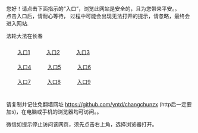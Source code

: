您好！请点击下面指示的“入口”，浏览此网站是安全的，且为您带来平安。。 <br/>
点击入口后，请耐心等待， 过程中可能会出现无法打开的提示，请忽略，最终会进入网站. </br>

法轮大法在长春<br/>
<div style="padding:10px"><a style="margin:20px" target="_blank" href="https://ds0kp42lyzc6e.cloudfront.net/2Qpsp?vwtkrfqg" id="ccLink1" rel="nofollow">入口1</a> <a target="_blank" style="margin:20px" href="https://d40zzc3koej55.cloudfront.net/2Qpsp?xaglxcdk" id="ccLink2" rel="nofollow">入口2</a> <a style="margin:20px" target="_blank" href="https://d1d27c2ihgp0t7.cloudfront.net/2Qpsp?kfbqud" id="ccLink3" rel="nofollow">入口3</a></div>

<div style="padding:10px" ><a style="margin:20px" target="_blank" href="https://ds0kp42lyzc6e.cloudfront.net/2Qpsp?vwtkrfqg" id="ccLink4" rel="nofollow">入口4</a> <a style="margin:20px" href="https://d40zzc3koej55.cloudfront.net/2Qpsp?xaglxcdk" target="_blank" id="ccLink5" rel="nofollow">入口5</a> <a style="margin:20px" href="https://d1d27c2ihgp0t7.cloudfront.net/2Qpsp?kfbqud" target="_blank" id="ccLink6" rel="nofollow">入口6</a></div>

<div style="padding:10px"><a style="margin:20px" target="_blank" href="https://ds0kp42lyzc6e.cloudfront.net/2Qpsp?vwtkrfqg" id="ccLink7" rel="nofollow">入口7</a> <a style="margin:20px" href="https://d40zzc3koej55.cloudfront.net/2Qpsp?xaglxcdk" target="_blank" id="ccLink8" rel="nofollow">入口8</a> <a style="margin:20px" target="_blank" href="https://d1d27c2ihgp0t7.cloudfront.net/2Qpsp?kfbqud" id="ccLink9" rel="nofollow">入口9</a></div>

<br/>



请复制并记住免翻墙网址 https://github.com/yntd/changchunzx (http后一定要加s)，在电脑或手机的浏览器均可访问。。<br/>

微信如提示停止访问该网页，须先点击右上角，选择浏览器打开。
